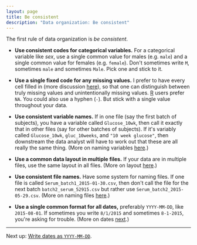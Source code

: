 ```yaml
---
layout: page
title: Be consistent
description: "Data organization: Be consistent"
---
```


The first rule of data organization is *be consistent*.

- **Use consistent codes for categorical variables.** For a
    categorical variable like *sex*, use a single common value for males
    (e.g. `male`) and a single common value for females
    (e.g. `female`). Don't sometimes write `M`, sometimes `male` and
    sometimes `Male`. Pick one and stick to it.

- **Use a single fixed code for any missing values.** I prefer to have
    every cell filled in (more discussion
    [here](no_empty_cells.html)), so that one can distinguish between
    truly missing values and unintentionally missing
    values. [R](http://www.r-project.org) users prefer `NA`. You could
    also use a hyphen (`-`). But stick with a single value throughout
    your data.

- **Use consistent variable names.** If in one file (say the first
    batch of subjects), you have a variable called `Glucose_10wk`,
    then call it exactly that in other files (say for other batches of
    subjects). If it's variably called `Glucose_10wk`, `gluc_10weeks`,
    and `"10 week glucose"`, then downstream the data analyst will
    have to work out that these are all really the same thing. (More
    on naming variables [here](names.html).)

- **Use a common data layout in multiple files.** If your data are in
    multiple files, use the same layout in all files. (More on layout [here](layout.html).)

- **Use consistent file names.** Have some system for naming files. If
    one file is called `Serum_batch1_2015-01-30.csv`, then don't call
    the file for the next batch `batch2_serum_52915.csv` but rather
    use `Serum_batch2_2015-05-29.csv`. (More on naming files
    [here](names.html).)

- **Use a single common format for all dates,** preferably
    `YYYY-MM-DD`, like `2015-08-01`. If sometimes you write `8/1/2015`
    and sometimes `8-1-2015`, you're asking for trouble. (More on dates
    [next](dates.html).)

---

Next up: [Write dates as `YYYY-MM-DD`](dates.html).
